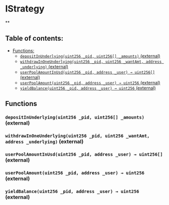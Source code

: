 # IStrategy
**


## Table of contents:
- [Functions:](#functions)
  - [`depositInUnderlying(uint256 _pid, uint256[] _amounts)` (external) ](#istrategy-depositinunderlying-uint256-uint256---)
  - [`withdrawInOneUnderlying(uint256 _pid, uint256 _wantAmt, address _underlying)` (external) ](#istrategy-withdrawinoneunderlying-uint256-uint256-address-)
  - [`userPoolAmountInUsd(uint256 _pid, address _user) → uint256[]` (external) ](#istrategy-userpoolamountinusd-uint256-address-)
  - [`userPoolAmount(uint256 _pid, address _user) → uint256` (external) ](#istrategy-userpoolamount-uint256-address-)
  - [`yieldBalance(uint256 _pid, address _user) → uint256` (external) ](#istrategy-yieldbalance-uint256-address-)


## Functions <a name="functions"></a>

### `depositInUnderlying(uint256 _pid, uint256[] _amounts)` (external) <a name="istrategy-depositinunderlying-uint256-uint256---"></a>


### `withdrawInOneUnderlying(uint256 _pid, uint256 _wantAmt, address _underlying)` (external) <a name="istrategy-withdrawinoneunderlying-uint256-uint256-address-"></a>


### `userPoolAmountInUsd(uint256 _pid, address _user) → uint256[]` (external) <a name="istrategy-userpoolamountinusd-uint256-address-"></a>


### `userPoolAmount(uint256 _pid, address _user) → uint256` (external) <a name="istrategy-userpoolamount-uint256-address-"></a>


### `yieldBalance(uint256 _pid, address _user) → uint256` (external) <a name="istrategy-yieldbalance-uint256-address-"></a>

